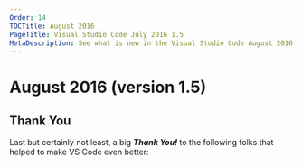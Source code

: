 ```yaml
---
Order: 14
TOCTitle: August 2016
PageTitle: Visual Studio Code July 2016 1.5
MetaDescription: See what is new in the Visual Studio Code August 2016 Release (1.5)
---
```


# August 2016 (version 1.5)

## Thank You

Last but certainly not least, a big *__Thank You!__* to the following folks that helped to make VS Code even better:

